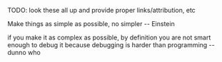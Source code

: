 TODO: look these all up and provide proper links/attribution, etc

Make things as simple as possible, no simpler -- Einstein

  if you make it as complex as possible, by definition you are not smart enough to debug it because debugging is harder than programming -- dunno who
